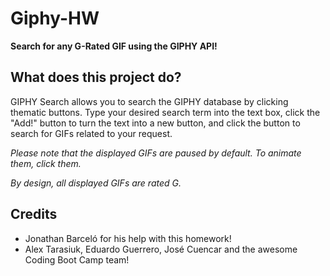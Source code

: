# Giphy-HW

**Search for any G-Rated GIF using the GIPHY API!**

## What does this project do?

GIPHY Search allows you to search the GIPHY database by clicking thematic buttons. Type your desired search term into the text box, click the "Add!" button to turn the text into a new button, and click the button to search for GIFs related to your request.

_Please note that the displayed GIFs are paused by default. To animate them, click them._

_By design, all displayed GIFs are rated G._

## Credits

- Jonathan Barceló for his help with this homework!
- Alex Tarasiuk, Eduardo Guerrero, José Cuencar and the awesome Coding Boot Camp team!
